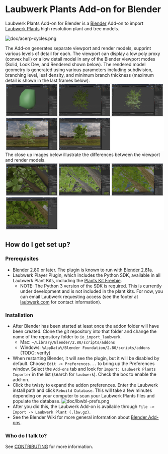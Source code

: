 # Laubwerk Plants Add-on for Blender
Laubwerk Plants Add-on for Blender is a [Blender](http://www.blender.org) Add-on to import [Laubwerk Plants](http://www.laubwerk.com) high resolution plant and tree models.

![doc/acerp-cycles.png](doc/acerp-cycles.png)

The Add-on generates separate viewport and render models, supprint various levels of detail for each. The viewport can display a low poly proxy (convex hull) or a low detail model in any of the Blender viewport modes (Solid, Look Dev, and Rendered shown below). The rendered model geometry is generated using various parameters including subdivision, branching level, leaf density, and minimum branch thickness (maximum detail is shown in the last frames below).
![doc/01-acer-lod.png](doc/01-acer-lod.png)
The close up images below illustrate the differences between the viewport and render models.
![doc/02-acer-lod.png](doc/02-acer-lod.png)

## How do I get set up?
### Prerequisites
* [Blender](http://www.blender.org/) 2.80 or later. The plugin is known to run with [Blender 2.81a](http://www.blender.org/features/past-releases/2-81/).
* Laubwerk Player Plugin, which includes the Python SDK, available in all Laubwerk Plant Kits, including the [Plants Kit Freebie](http://www.laubwerk.com/store/plants-kit-freebie).
  * NOTE: The Python 3 version of the SDK is required. This is currently under development and is not included in the plant kits. For now, you can email Laubwerk requesting access (see the footer at [laubwerk.com](http://www.laubwerk.com) for contact information).

### Installation
* After Blender has been started at least once the addon folder will have been created. Clone the git repository into that folder and change the name of the repository folder to `io_import_laubwerk`.
  * Mac: `~/Library/Blender/2.80/scripts/addons`
  * Windows: `%AppData%/Blender Foundation/2.80/scripts/addons` (TODO: verify)
* When restarting Blender, it will see the plugin, but it will be disabled by default. Choose `Edit -> Preferences...` to bring up the Preferences window. Select the `Add-ons` tab and look for `Import: Laubwerk Plants Importer` in the list (search for `laubwerk`). Check the box to enable the add-on.
* Click the twisty to expand the addon preferences. Enter the Laubwerk install path and click `Rebuild Database`. This will take a few minutes depending on your computer to scan your Laubwerk Plants files and populate the database.
![doc/lbwbl-prefs.png](doc/lbwbl-prefs.png)
* After you did this, the Laubwerk Add-on is available through `File -> Import -> Laubwerk Plant (.lbw.gz)`.
* See the Blender Wiki for more general information about [Blender Add-ons](https://wiki.blender.org/wiki/Process/Addons).

### Who do I talk to? ###
See [CONTRIBUTING](CONTRIBUTING.md) for more information.
